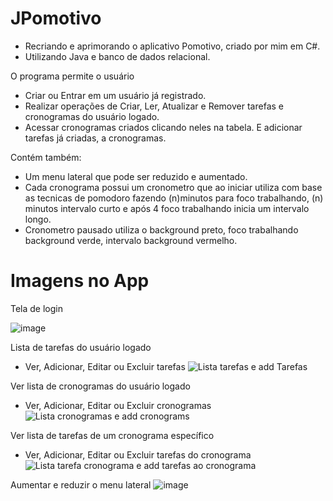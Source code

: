 # JPomotivo
- Recriando e aprimorando o aplicativo Pomotivo, criado por mim em C#.
- Utilizando Java e banco de dados relacional.

O programa permite o usuário
- Criar ou Entrar em um usuário já registrado.
- Realizar operações de Criar, Ler, Atualizar e Remover tarefas e cronogramas do usuário logado.
- Acessar cronogramas criados clicando neles na tabela. E adicionar tarefas já criadas, a cronogramas.

Contém também:
- Um menu lateral que pode ser reduzido e aumentado.
- Cada cronograma possui um cronometro que ao iniciar utiliza com base as tecnicas de pomodoro fazendo (n)minutos para foco trabalhando, (n) minutos intervalo curto e após 4 foco trabalhando inicia um intervalo longo.
- Cronometro pausado utiliza o background preto, foco trabalhando background verde, intervalo background vermelho.

# Imagens no App
Tela de login  

![image](https://user-images.githubusercontent.com/79806533/224430645-81569129-3576-490f-8fb8-f0b02a77237c.png)

Lista de tarefas do usuário logado
- Ver, Adicionar, Editar ou Excluir tarefas
![Lista tarefas e add Tarefas](https://user-images.githubusercontent.com/79806533/224429904-6a53a40c-24f7-4773-9c67-25f95d5fd5a5.png)

Ver lista de cronogramas do usuário logado
- Ver, Adicionar, Editar ou Excluir cronogramas
![Lista cronogramas e add cronograms](https://user-images.githubusercontent.com/79806533/224431096-f59a462d-a3e3-4a95-9404-f5660faeb326.png)

Ver lista de tarefas de um cronograma específico
- Ver, Adicionar, Editar ou Excluir tarefas do cronograma
![Lista tarefa cronograma e add tarefas ao cronograma](https://user-images.githubusercontent.com/79806533/224431636-7dd58c59-bb8d-46de-9513-2049a700f4ff.png)

Aumentar e reduzir o menu lateral
![image](https://user-images.githubusercontent.com/79806533/224428045-85e1768e-364a-42ce-a347-d5777ea88b52.png)
